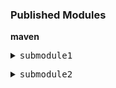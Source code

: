 

<h3>Published Modules</h3>



**maven**



<pre><details><summary>submodule1</summary>
📦 libs-release
└── 📁 path
    └── 📁 to
        └── <a href='https://myplatform.com/ui/repos/tree/General/libs-release/path/to/artifact2?clearFilter=true' target="_blank">artifact2</a>

</details></pre>



<pre><details><summary>submodule2</summary>
📦 libs-release
└── 📁 path
    └── 📁 to
        └── <a href='https://myplatform.com/ui/repos/tree/General/libs-release/path/to/artifact3?clearFilter=true&gh_job_id=JFrog+CLI+Core+Tests&gh_section=packages' target="_blank">artifact3</a>

</details></pre>

